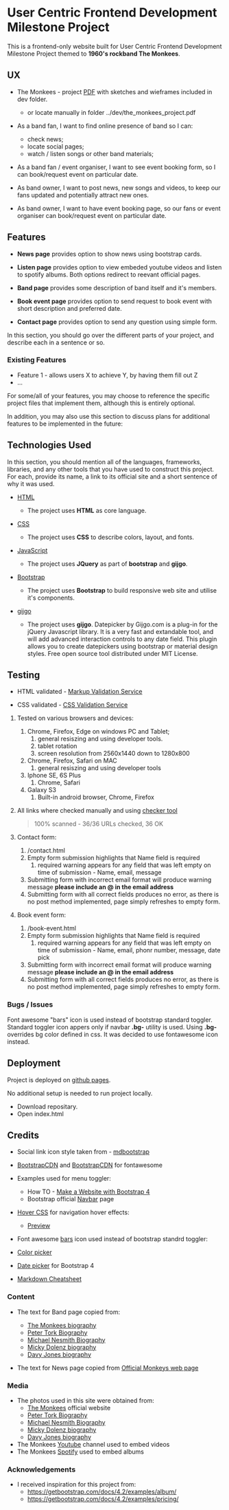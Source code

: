 # User Centric Frontend Development Milestone Project  

This is a frontend-only website built for User Centric Frontend Development Milestone Project themed to **1960's rockband The Monkees**.
 
## UX

- The Monkees - project [PDF](https://github.com/dmtry/ucfdmp-dn/blob/master/dev/the_monkees_project.pdf) with sketches and wieframes included in dev folder.
    - or locate manually in folder ../dev/the_monkees_project.pdf

- As a band fan, I want to find online presence of band so I can:
    - check news;
    - locate social pages;
    - watch / listen songs or other band materials;
- As a band fan / event organiser, I want to see event booking form, so I can book/request event on particular date.

- As band owner, I want to post news, new songs and videos, to keep our fans updated and potentially attract new ones.
- As band owner, I want to have event booking page, so our fans or event organiser can book/request event on particular date.

## Features

- **News page** provides option to show news using bootstrap cards.

- **Listen page** provides option to view embeded youtube videos and listen to spotify albums. Both options redirect to reevant official pages.

- **Band page** provides some description of band itself and it's members.

- **Book event page** provides option to send request to book event with short description and preferred date.

- **Contact page** provides option to send any question using simple form.

In this section, you should go over the different parts of your project, and describe each in a sentence or so.
 
### Existing Features
- Feature 1 - allows users X to achieve Y, by having them fill out Z
- ...

For some/all of your features, you may choose to reference the specific project files that implement them, although this is entirely optional.

In addition, you may also use this section to discuss plans for additional features to be implemented in the future:

## Technologies Used

In this section, you should mention all of the languages, frameworks, libraries, and any other tools that you have used to construct this project. For each, provide its name, a link to its official site and a short sentence of why it was used.

- [HTML](https://w3c.github.io/html/)
    - The project uses **HTML** as core language.

- [CSS](https://www.w3.org/Style/CSS/Overview.en.html)
    - The project uses **CSS** to describe colors, layout, and fonts.

- [JavaScript](https://www.javascript.com/)
    - The project uses **JQuery** as part of **bootstrap** and **gijgo**.

- [Bootstrap](https://getbootstrap.com/)
    - The project uses **Bootstrap** to build responsive web site and utilise it's components.

- [gijgo](https://gijgo.com/)
    - The project uses **gijgo**. Datepicker by Gijgo.com is a plug-in for the jQuery Javascript library. It is a very fast and extandable tool, and will add advanced interaction controls to any date field. This plugin allows you to create datepickers using bootstrap or material design styles. Free open source tool distributed under MIT License.


## Testing

- HTML validated - [Markup Validation Service](https://validator.w3.org/)

- CSS validated - [CSS Validation Service](https://jigsaw.w3.org/css-validator/)

1. Tested on various browsers and devices:
    1. Chrome, Firefox, Edge on windows PC and Tablet;
        1. general resiszing and using developer tools.
        2. tablet rotation
        3. screen resolution from 2560x1440 down to 1280x800
    2. Chrome, Firefox, Safari on MAC
        1. general resiszing and using developer tools
    3. Iphone SE, 6S Plus
        1. Chrome, Safari
    4. Galaxy S3
        1. Built-in android browser, Chrome, Firefox

2. All links where checked manually and using [checker tool](https://www.deadlinkchecker.com/website-dead-link-checker.asp)
    > 100% scanned - 36/36 URLs checked, 36 OK


3. Contact form:
    1. /contact.html
    2. Empty form submission highlights that Name field is required
        1. required warning appears for any field that was left empty on time of submission - Name, email, message
    3. Submitting form with incorrect email format will produce warning message **please include an @ in the email address**
    4. Submitting form with all correct fields produces no error, as there is no post method implemented, page simply refreshes to empty form.

4. Book event form:
    1. /book-event.html
    2. Empty form submission highlights that Name field is required
        1. required warning appears for any field that was left empty on time of submission - Name, email, phonr number, message, date pick
    3. Submitting form with incorrect email format will produce warning message **please include an @ in the email address**
    4. Submitting form with all correct fields produces no error, as there is no post method implemented, page simply refreshes to empty form.

### Bugs / Issues

Font awesome "bars" icon is used instead of bootstrap standard toggler. Standard toggler icon appers only if navbar **.bg-** utility is used. Using **.bg-** overrides bg color defined in css. It was decided to use fontawesome icon instead.

## Deployment

Project is deployed on [github pages](https://dmtry.github.io/ucfdmp-dn/).

No additional setup is needed to run project locally. 
- Download repositary.
- Open index.html

## Credits

- Social link icon style taken from - [mdbootstrap](https://mdbootstrap.com/docs/jquery/components/buttons-social/)

- [BootstrapCDN](https://www.bootstrapcdn.com/) and [BootstrapCDN](https://www.bootstrapcdn.com/fontawesome/) for fontawesome

- Examples used for menu toggler:
    - How TO - [Make a Website with Bootstrap 4](https://www.w3schools.com/howto/howto_website_bootstrap4.asp)
    - Bootstrap official [Navbar](https://getbootstrap.com/docs/4.1/components/navbar/) page

- [Hover CSS](https://github.com/IanLunn/Hover) for navigation hover effects:
    - [Preview](http://ianlunn.github.io/Hover/)


- Font awesome [bars](https://fontawesome.com/icons/bars?style=solid) icon used instead of bootstrap standrd toggler: 

- [Color picker](https://htmlcolorcodes.com/color-picker/)

- [Date picker](https://gijgo.com/datepicker/example/bootstrap-4) for Bootstrap 4

- [Markdown Cheatsheet](https://github.com/adam-p/markdown-here/wiki/Markdown-Cheatsheet)

### Content

- The text for Band page copied from:
    - [The Monkees biography](https://www.biography.com/people/groups/the-monkees)
    - [Peter Tork Biography](https://www.biography.com/people/peter-tork-20758183)
    - [Michael Nesmith Biography](https://www.biography.com/people/michael-nesmith-20757957)
    - [Micky Dolenz biography](https://www.biography.com/people/micky-dolenz-16730294)
    - [Davy Jones biography](https://www.biography.com/people/davy-jones-377858)
 
- The text for News page copied from [Official Monkeys web page](https://www.monkees.com/news)



### Media
- The photos used in this site were obtained from:
    - [The Monkees](https://www.monkees.com/) official website
    - [Peter Tork Biography](https://www.biography.com/people/peter-tork-20758183)
    - [Michael Nesmith Biography](https://www.biography.com/people/michael-nesmith-20757957)
    - [Micky Dolenz biography](https://www.biography.com/people/micky-dolenz-16730294)
    - [Davy Jones biography](https://www.biography.com/people/davy-jones-377858)
- The Monkees [Youtube](https://www.youtube.com/channel/UCv1oY0OLtsEySHeP1TkYNqA) channel used to embed videos
- The Monkees [Spotify](https://open.spotify.com/artist/320EPCSEezHt1rtbfwH6Ck) used to embed albums
  

### Acknowledgements

- I received inspiration for this project from:
    - https://getbootstrap.com/docs/4.2/examples/album/
    - https://getbootstrap.com/docs/4.2/examples/pricing/
